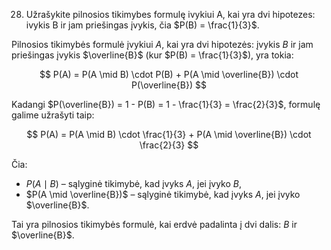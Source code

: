 28. Užrašykite pilnosios tikimybes formulę ivykiui A, kai yra dvi hipotezes: ivykis B ir jam
priešingas įvykis, čia $P(B) = \frac{1}{3}$.    


Pilnosios tikimybės formulė įvykiui $A$, kai yra dvi hipotezės: įvykis $B$ ir jam priešingas įvykis $\overline{B}$ (kur $P(B) = \frac{1}{3}$), yra tokia:

$$
P(A) = P(A \mid B) \cdot P(B) + P(A \mid \overline{B}) \cdot P(\overline{B})
$$

Kadangi $P(\overline{B}) = 1 - P(B) = 1 - \frac{1}{3} = \frac{2}{3}$, formulę galime užrašyti taip:

$$
P(A) = P(A \mid B) \cdot \frac{1}{3} + P(A \mid \overline{B}) \cdot \frac{2}{3}
$$

Čia:

- $P(A \mid B)$ – sąlyginė tikimybė, kad įvyks $A$, jei įvyko $B$,
- $P(A \mid \overline{B})$ – sąlyginė tikimybė, kad įvyks $A$, jei įvyko $\overline{B}$.

Tai yra pilnosios tikimybės formulė, kai erdvė padalinta į dvi dalis: $B$ ir $\overline{B}$.